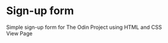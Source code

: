 # Sign-up form
Simple sign-up form for The Odin Project using HTML and CSS
<br>
<a src="https://tgorgijoska.github.io/sign-up/">View Page</a>
